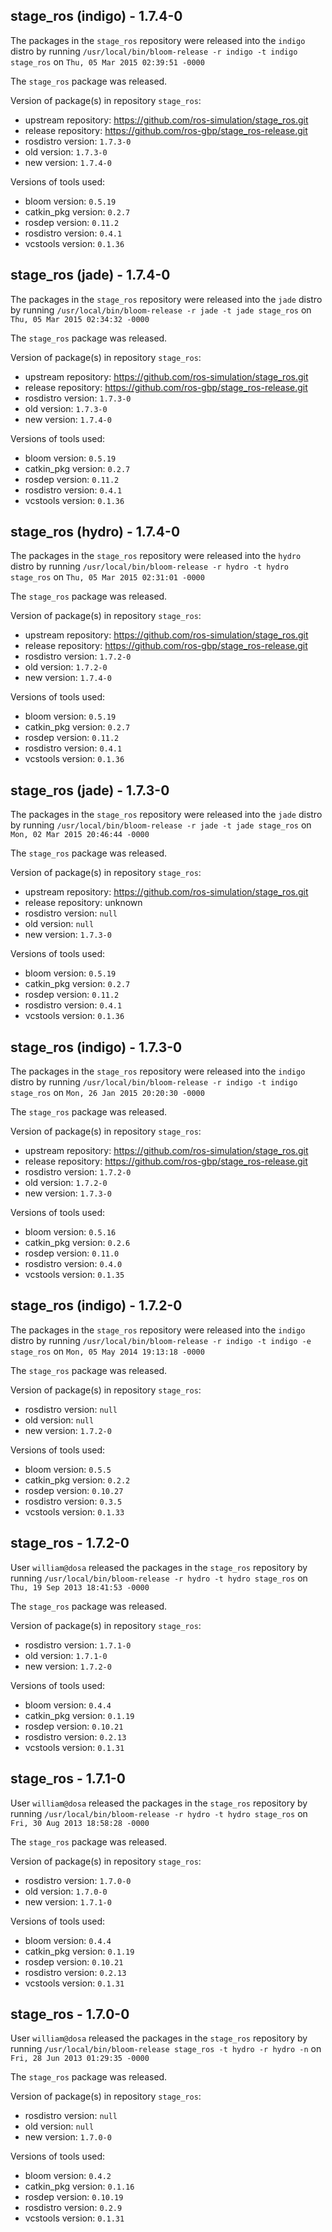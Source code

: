 ## stage_ros (indigo) - 1.7.4-0

The packages in the `stage_ros` repository were released into the `indigo` distro by running `/usr/local/bin/bloom-release -r indigo -t indigo stage_ros` on `Thu, 05 Mar 2015 02:39:51 -0000`

The `stage_ros` package was released.

Version of package(s) in repository `stage_ros`:
- upstream repository: https://github.com/ros-simulation/stage_ros.git
- release repository: https://github.com/ros-gbp/stage_ros-release.git
- rosdistro version: `1.7.3-0`
- old version: `1.7.3-0`
- new version: `1.7.4-0`

Versions of tools used:
- bloom version: `0.5.19`
- catkin_pkg version: `0.2.7`
- rosdep version: `0.11.2`
- rosdistro version: `0.4.1`
- vcstools version: `0.1.36`


## stage_ros (jade) - 1.7.4-0

The packages in the `stage_ros` repository were released into the `jade` distro by running `/usr/local/bin/bloom-release -r jade -t jade stage_ros` on `Thu, 05 Mar 2015 02:34:32 -0000`

The `stage_ros` package was released.

Version of package(s) in repository `stage_ros`:
- upstream repository: https://github.com/ros-simulation/stage_ros.git
- release repository: https://github.com/ros-gbp/stage_ros-release.git
- rosdistro version: `1.7.3-0`
- old version: `1.7.3-0`
- new version: `1.7.4-0`

Versions of tools used:
- bloom version: `0.5.19`
- catkin_pkg version: `0.2.7`
- rosdep version: `0.11.2`
- rosdistro version: `0.4.1`
- vcstools version: `0.1.36`


## stage_ros (hydro) - 1.7.4-0

The packages in the `stage_ros` repository were released into the `hydro` distro by running `/usr/local/bin/bloom-release -r hydro -t hydro stage_ros` on `Thu, 05 Mar 2015 02:31:01 -0000`

The `stage_ros` package was released.

Version of package(s) in repository `stage_ros`:
- upstream repository: https://github.com/ros-simulation/stage_ros.git
- release repository: https://github.com/ros-gbp/stage_ros-release.git
- rosdistro version: `1.7.2-0`
- old version: `1.7.2-0`
- new version: `1.7.4-0`

Versions of tools used:
- bloom version: `0.5.19`
- catkin_pkg version: `0.2.7`
- rosdep version: `0.11.2`
- rosdistro version: `0.4.1`
- vcstools version: `0.1.36`


## stage_ros (jade) - 1.7.3-0

The packages in the `stage_ros` repository were released into the `jade` distro by running `/usr/local/bin/bloom-release -r jade -t jade stage_ros` on `Mon, 02 Mar 2015 20:46:44 -0000`

The `stage_ros` package was released.

Version of package(s) in repository `stage_ros`:
- upstream repository: https://github.com/ros-simulation/stage_ros.git
- release repository: unknown
- rosdistro version: `null`
- old version: `null`
- new version: `1.7.3-0`

Versions of tools used:
- bloom version: `0.5.19`
- catkin_pkg version: `0.2.7`
- rosdep version: `0.11.2`
- rosdistro version: `0.4.1`
- vcstools version: `0.1.36`


## stage_ros (indigo) - 1.7.3-0

The packages in the `stage_ros` repository were released into the `indigo` distro by running `/usr/local/bin/bloom-release -r indigo -t indigo stage_ros` on `Mon, 26 Jan 2015 20:20:30 -0000`

The `stage_ros` package was released.

Version of package(s) in repository `stage_ros`:
- upstream repository: https://github.com/ros-simulation/stage_ros.git
- release repository: https://github.com/ros-gbp/stage_ros-release.git
- rosdistro version: `1.7.2-0`
- old version: `1.7.2-0`
- new version: `1.7.3-0`

Versions of tools used:
- bloom version: `0.5.16`
- catkin_pkg version: `0.2.6`
- rosdep version: `0.11.0`
- rosdistro version: `0.4.0`
- vcstools version: `0.1.35`


## stage_ros (indigo) - 1.7.2-0

The packages in the `stage_ros` repository were released into the `indigo` distro by running `/usr/local/bin/bloom-release -r indigo -t indigo -e stage_ros` on `Mon, 05 May 2014 19:13:18 -0000`

The `stage_ros` package was released.

Version of package(s) in repository `stage_ros`:
- rosdistro version: `null`
- old version: `null`
- new version: `1.7.2-0`

Versions of tools used:
- bloom version: `0.5.5`
- catkin_pkg version: `0.2.2`
- rosdep version: `0.10.27`
- rosdistro version: `0.3.5`
- vcstools version: `0.1.33`


## stage_ros - 1.7.2-0

User `william@dosa` released the packages in the `stage_ros` repository by running `/usr/local/bin/bloom-release -r hydro -t hydro stage_ros` on `Thu, 19 Sep 2013 18:41:53 -0000`

The `stage_ros` package was released.

Version of package(s) in repository `stage_ros`:
- rosdistro version: `1.7.1-0`
- old version: `1.7.1-0`
- new version: `1.7.2-0`

Versions of tools used:
- bloom version: `0.4.4`
- catkin_pkg version: `0.1.19`
- rosdep version: `0.10.21`
- rosdistro version: `0.2.13`
- vcstools version: `0.1.31`


## stage_ros - 1.7.1-0

User `william@dosa` released the packages in the `stage_ros` repository by running `/usr/local/bin/bloom-release -r hydro -t hydro stage_ros` on `Fri, 30 Aug 2013 18:58:28 -0000`

The `stage_ros` package was released.

Version of package(s) in repository `stage_ros`:
- rosdistro version: `1.7.0-0`
- old version: `1.7.0-0`
- new version: `1.7.1-0`

Versions of tools used:
- bloom version: `0.4.4`
- catkin_pkg version: `0.1.19`
- rosdep version: `0.10.21`
- rosdistro version: `0.2.13`
- vcstools version: `0.1.31`


## stage_ros - 1.7.0-0

User `william@dosa` released the packages in the `stage_ros` repository by running `/usr/local/bin/bloom-release stage_ros -t hydro -r hydro -n` on `Fri, 28 Jun 2013 01:29:35 -0000`

The `stage_ros` package was released.

Version of package(s) in repository `stage_ros`:
- rosdistro version: `null`
- old version: `null`
- new version: `1.7.0-0`

Versions of tools used:
- bloom version: `0.4.2`
- catkin_pkg version: `0.1.16`
- rosdep version: `0.10.19`
- rosdistro version: `0.2.9`
- vcstools version: `0.1.31`



